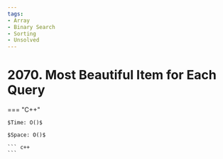 ```yaml
---
tags:
- Array
- Binary Search
- Sorting
- Unsolved
---
```



# 2070. Most Beautiful Item for Each Query

=== "C++"

    $Time: O()$

    $Space: O()$

    ``` c++
    ```
